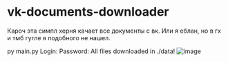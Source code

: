 # vk-documents-downloader
Кароч  эта симпл херня качает все документы с вк. Или я еблан, но в гх и тмб гугле я подобного не нашел.

py main.py
Login: 
Password:
All files downloaded in  ./data!
![image](https://user-images.githubusercontent.com/49491499/132961951-91a2c84e-3860-480c-8ea2-e029575ad417.png)
